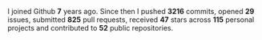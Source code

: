 
I joined Github **7** years ago. Since then I pushed **3216** commits, opened **29** issues, submitted **825** pull requests, received **47** stars across **115** personal projects and contributed to **52** public repositories.
